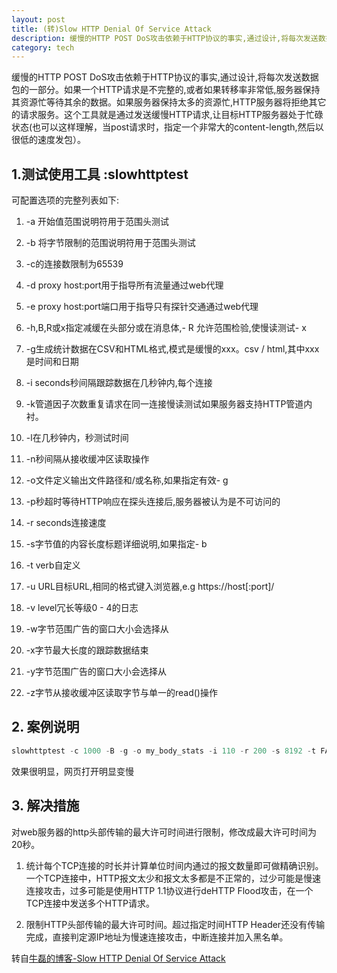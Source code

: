 ```yaml
---
layout: post
title: (转)Slow HTTP Denial Of Service Attack 
description: 缓慢的HTTP POST DoS攻击依赖于HTTP协议的事实,通过设计,将每次发送数据包的一部分。如果一个HTTP请求是不完整的,或者如果转移率非常低,服务器保持其资源忙等待其余的数据。如果服务器保持太多的资源忙,HTTP服务器将拒绝其它的请求服务。这个工具就是通过发送缓慢HTTP请求,让目标HTTP服务器处于忙碌状态(也可以这样理解，当post请求时，指定一个非常大的content-length,然后以很低的速度发包）。
category: tech
---
```


缓慢的HTTP POST DoS攻击依赖于HTTP协议的事实,通过设计,将每次发送数据包的一部分。如果一个HTTP请求是不完整的,或者如果转移率非常低,服务器保持其资源忙等待其余的数据。如果服务器保持太多的资源忙,HTTP服务器将拒绝其它的请求服务。这个工具就是通过发送缓慢HTTP请求,让目标HTTP服务器处于忙碌状态(也可以这样理解，当post请求时，指定一个非常大的content-length,然后以很低的速度发包）。

## 1.测试使用工具 :slowhttptest

可配置选项的完整列表如下:

1. -a 开始值范围说明符用于范围头测试

1. -b 将字节限制的范围说明符用于范围头测试

1. -c的连接数限制为65539

1. -d proxy host:port用于指导所有流量通过web代理

1. -e proxy host:port端口用于指导只有探针交通通过web代理

1. -h,B,R或x指定减缓在头部分或在消息体,- R 允许范围检验,使慢读测试- x

1. -g生成统计数据在CSV和HTML格式,模式是缓慢的xxx。csv / html,其中xxx是时间和日期

1. -i seconds秒间隔跟踪数据在几秒钟内,每个连接

1. -k管道因子次数重复请求在同一连接慢读测试如果服务器支持HTTP管道内衬。

1. -l在几秒钟内，秒测试时间

1. -n秒间隔从接收缓冲区读取操作

1. -o文件定义输出文件路径和/或名称,如果指定有效- g

1. -p秒超时等待HTTP响应在探头连接后,服务器被认为是不可访问的

1. -r seconds连接速度

1. -s字节值的内容长度标题详细说明,如果指定- b

1. -t verb自定义

1. -u URL目标URL,相同的格式键入浏览器,e.g https://host[:port]/

1. -v level冗长等级0 - 4的日志

1. -w字节范围广告的窗口大小会选择从

1. -x字节最大长度的跟踪数据结束

1. -y字节范围广告的窗口大小会选择从

1. -z字节从接收缓冲区读取字节与单一的read()操作


## 2. 案例说明

```java
slowhttptest -c 1000 -B -g -o my_body_stats -i 110 -r 200 -s 8192 -t FAKEVERB -u http://mysite -x 10 -p 3
```
    
效果很明显，网页打开明显变慢

## 3. 解决措施

对web服务器的http头部传输的最大许可时间进行限制，修改成最大许可时间为20秒。

1. 统计每个TCP连接的时长并计算单位时间内通过的报文数量即可做精确识别。一个TCP连接中，HTTP报文太少和报文太多都是不正常的，过少可能是慢速连接攻击，过多可能是使用HTTP 1.1协议进行deHTTP Flood攻击，在一个TCP连接中发送多个HTTP请求。

1. 限制HTTP头部传输的最大许可时间。超过指定时间HTTP Header还没有传输完成，直接判定源IP地址为慢速连接攻击，中断连接并加入黑名单。

转自[牛磊的博客-Slow HTTP Denial Of Service Attack](http://helloeveryone.blog.51cto.com/6171143/1241809)
